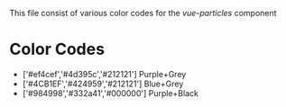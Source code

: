 This file consist of various color codes for the *vue-particles* component

# Color Codes
- ['#ef4cef','#4d395c','#212121'] Purple+Grey
- ['#4CB1EF','#424959','#212121'] Blue+Grey
- ['#984998','#332a41','#000000'] Purple+Black